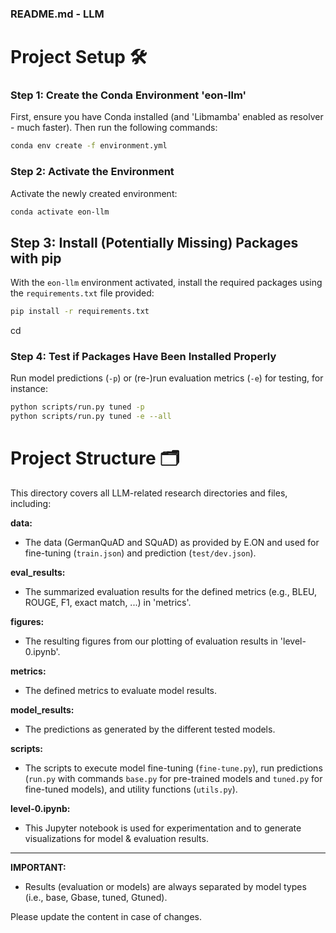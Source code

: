 ### README.md - LLM 

# Project Setup 🛠️

### Step 1: Create the Conda Environment 'eon-llm'
First, ensure you have Conda installed (and 'Libmamba' enabled as resolver - much faster). Then run the following commands:

```sh
conda env create -f environment.yml
```

### Step 2: Activate the Environment
Activate the newly created environment:

```sh
conda activate eon-llm
```

## Step 3: Install (Potentially Missing) Packages with pip
With the `eon-llm` environment activated, install the required packages using the `requirements.txt` file provided:

```sh
pip install -r requirements.txt
```
cd
### Step 4: Test if Packages Have Been Installed Properly
Run model predictions (`-p`) or (re-)run evaluation metrics (`-e`) for testing, for instance:

```sh
python scripts/run.py tuned -p
python scripts/run.py tuned -e --all
```

# Project Structure 🗂️

This directory covers all LLM-related research directories and files, including:

**data:**
- The data (GermanQuAD and SQuAD) as provided by E.ON and used for fine-tuning (`train.json`) and prediction (`test/dev.json`).

**eval_results:**
- The summarized evaluation results for the defined metrics (e.g., BLEU, ROUGE, F1, exact match, ...) in 'metrics'.

**figures:**
- The resulting figures from our plotting of evaluation results in 'level-0.ipynb'.

**metrics:**
- The defined metrics to evaluate model results.

**model_results:**
- The predictions as generated by the different tested models.

**scripts:**
- The scripts to execute model fine-tuning (`fine-tune.py`), run predictions (`run.py` with commands `base.py` for pre-trained models and `tuned.py` for fine-tuned models), and utility functions (`utils.py`).

**level-0.ipynb:**
- This Jupyter notebook is used for experimentation and to generate visualizations for model & evaluation results.

--------------------

**IMPORTANT:**
- Results (evaluation or models) are always separated by model types (i.e., base, Gbase, tuned, Gtuned).

Please update the content in case of changes. 